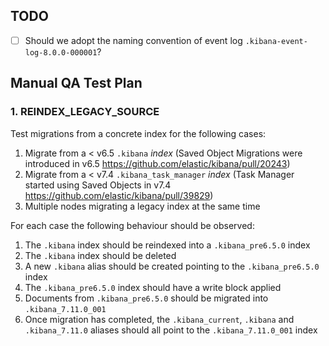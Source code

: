 ## TODO
 - [ ] Should we adopt the naming convention of event log `.kibana-event-log-8.0.0-000001`?

## Manual QA Test Plan
### 1. REINDEX_LEGACY_SOURCE
Test migrations from a concrete index for the following cases:
1. Migrate from a < v6.5 `.kibana` _index_ (Saved Object Migrations were
   introduced in v6.5 https://github.com/elastic/kibana/pull/20243)
2. Migrate from a < v7.4 `.kibana_task_manager` _index_ (Task Manager started
   using Saved Objects in v7.4 https://github.com/elastic/kibana/pull/39829)
3. Multiple nodes migrating a legacy index at the same time

For each case the following behaviour should be observed: 
 1. The `.kibana` index should be reindexed into a `.kibana_pre6.5.0` index
 2. The `.kibana` index should be deleted
 3. A new `.kibana` alias should be created pointing to the `.kibana_pre6.5.0` index
 4. The `.kibana_pre6.5.0` index should have a write block applied
 5. Documents from `.kibana_pre6.5.0` should be migrated into `.kibana_7.11.0_001`
 6. Once migration has completed, the `.kibana_current`, `.kibana` and `.kibana_7.11.0` aliases should all
    point to the `.kibana_7.11.0_001` index

